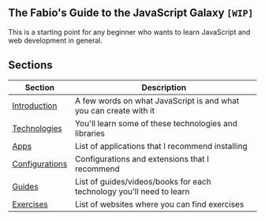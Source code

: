 
## The Fabio's Guide to the JavaScript Galaxy `[WIP]`

This is a starting point for any beginner who wants to learn JavaScript and web development in general.

## Sections

| Section                                  | Description                                                                 |
| ---------------------------------------- | --------------------------------------------------------------------------- |
| [Introduction](docs/introduction.md)     | A few words on what JavaScript is and what you can create with it           |
| [Technologies](docs/technologies.md)     | You'll learn some of these technologies and libraries                       |
| [Apps](docs/apps.md)                     | List of applications that I recommend installing                            |
| [Configurations](docs/configurations.md) | Configurations and extensions that I recommend                              |
| [Guides](docs/guides.md)                 | List of guides/videos/books for each technology you'll need to learn        |
| [Exercises](docs/exercises.md)           | List of websites where you can find exercises                               |
